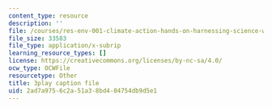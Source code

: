 ```yaml
---
content_type: resource
description: ''
file: /courses/res-env-001-climate-action-hands-on-harnessing-science-with-communities-to-cut-carbon-january-iap-2017/2ad7a9756c2a51a38bd404754db9d5e1_GRc5GKMNuho.vtt
file_size: 33583
file_type: application/x-subrip
learning_resource_types: []
license: https://creativecommons.org/licenses/by-nc-sa/4.0/
ocw_type: OCWFile
resourcetype: Other
title: 3play caption file
uid: 2ad7a975-6c2a-51a3-8bd4-04754db9d5e1
---
```

